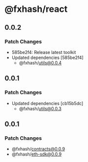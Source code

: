 # @fxhash/react

## 0.0.2

### Patch Changes

- 585be2f4: Release latest toolkit
- Updated dependencies [585be2f4]
  - @fxhash/utils@0.0.4

## 0.0.1

### Patch Changes

- Updated dependencies [cb15b5dc]
  - @fxhash/utils@0.0.3

## 0.0.1

### Patch Changes

- @fxhash/contracts@0.0.9
- @fxhash/eth-sdk@0.0.9
